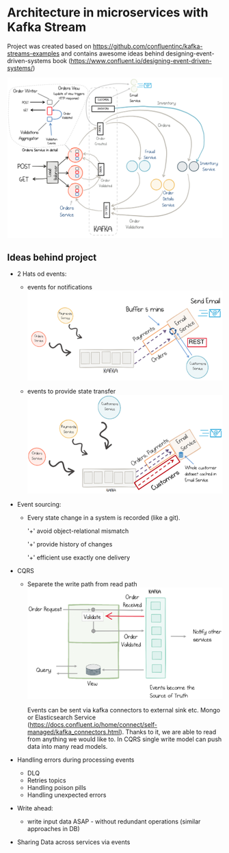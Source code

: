# Architecture in microservices with Kafka Stream


Project was created based on https://github.com/confluentinc/kafka-streams-examples and contains awesome ideas behind designing-event-driven-systems book
(https://www.confluent.io/designing-event-driven-systems/)

![alt text](./images/system-diag.png "System Diagram") 



## Ideas behind project
* 2 Hats od events:
   * events for notifications
     ![alt text](./images/stateless.png "Stateless")

    * events to provide state transfer
      ![alt text](./images/statefull.png "Statefull")
      

* Event sourcing:
  * Every state change in a system is recorded (like a git).
    
    '+' avoid object-relational mismatch
    
    '+' provide history of changes
    
    '+' efficient use exactly one delivery
    
    

* CQRS
  * Separete the write path from read path
    ![alt text](./images/cqrs.png "cqrs")
    
    Events can be sent via kafka connectors to external sink etc. Mongo or Elasticsearch Service (https://docs.confluent.io/home/connect/self-managed/kafka_connectors.html).
    Thanks to it, we are able to read from anything we would like to.
    In CQRS single write model can push data into many read models.
    

* Handling errors during processing events
    * DLQ
    * Retries topics
    * Handling poison pills
    * Handling unexpected errors
    

* Write ahead:
    * write input data ASAP - without redundant operations (similar approaches in DB)


* Sharing Data across services via events
